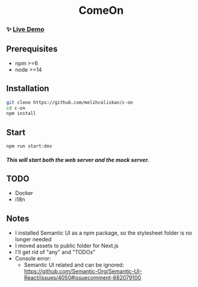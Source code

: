 <h1 align="center">ComeOn</h1>

### ✨ [Live Demo](https://come-on-group.vercel.app/)

## Prerequisites

- npm >=6
- node >=14

## Installation

```sh
git clone https://github.com/melihcaliskan/c-on
cd c-on
npm install
```

## Start

```sh
npm run start:dev
```
<h5>This will start both the web server and the mock server.</h5>

## TODO
* Docker
* i18n
## Notes
* I installed Semantic UI as a npm package, so the stylesheet folder is no longer needed
* I moved assets to public folder for Next.js
* I'll get rid of "any" and "TODOs"
* Console error:
  * Semantic UI related and can be ignored: https://github.com/Semantic-Org/Semantic-UI-React/issues/4050#issuecomment-682079100